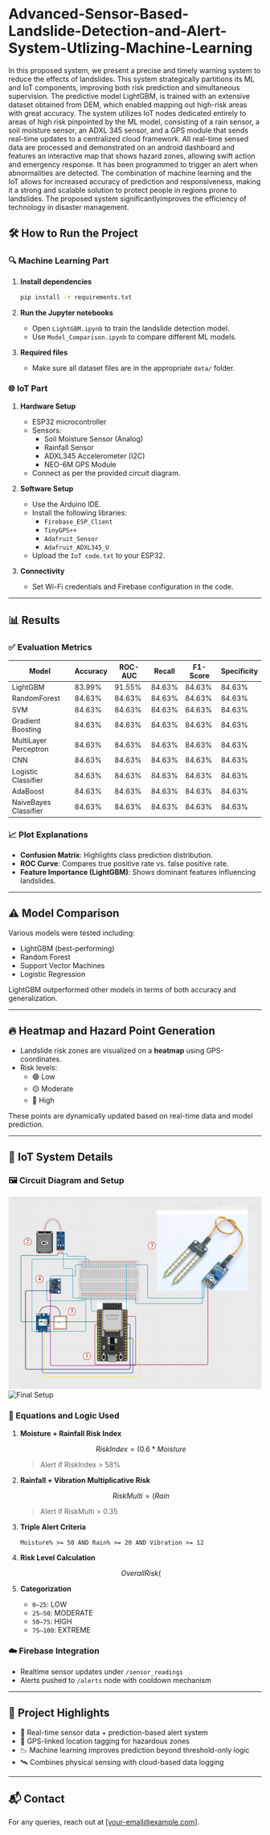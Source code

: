 # Advanced-Sensor-Based-Landslide-Detection-and-Alert-System-Utlizing-Machine-Learning
 In this proposed system, we present a precise and timely warning system to reduce the effects of landslides. This system strategically partitions its ML and IoT components, improving both risk prediction and simultaneous supervision. The predictive model LightGBM, is trained with an extensive dataset obtained from DEM, which enabled mapping out high-risk areas with great accuracy. The system utilizes IoT nodes dedicated entirely to areas of high risk pinpointed by the ML model, consisting of a rain sensor, a soil moisture sensor, an ADXL 345 sensor, and a GPS module that sends real-time updates to a centralized cloud framework. All real-time sensed data are processed and demonstrated on an android dashboard and features an interactive map that shows hazard zones, allowing swift action and emergency response. It has been programmed to trigger an alert when abnormalities are detected. The combination of machine learning and the IoT allows for increased accuracy of prediction and responsiveness, making it a strong and scalable solution to protect people in regions prone to landslides. The proposed system significantlyimproves the efficiency of technology in disaster management.

## 🛠️ How to Run the Project

### 🔍 Machine Learning Part

1. **Install dependencies**
   ```bash
   pip install -r requirements.txt
   ```

2. **Run the Jupyter notebooks**
   - Open `LightGBM.ipynb` to train the landslide detection model.
   - Use `Model_Comparison.ipynb` to compare different ML models.

3. **Required files**
   - Make sure all dataset files are in the appropriate `data/` folder.

### 🌐 IoT Part

1. **Hardware Setup**
   - ESP32 microcontroller
   - Sensors:
     - Soil Moisture Sensor (Analog)
     - Rainfall Sensor
     - ADXL345 Accelerometer (I2C)
     - NEO-6M GPS Module
   - Connect as per the provided circuit diagram.

2. **Software Setup**
   - Use the Arduino IDE.
   - Install the following libraries:
     - `Firebase_ESP_Client`
     - `TinyGPS++`
     - `Adafruit_Sensor`
     - `Adafruit_ADXL345_U`
   - Upload the `IoT code.txt` to your ESP32.

3. **Connectivity**
   - Set Wi-Fi credentials and Firebase configuration in the code.

---

## 📊 Results

### ✅ Evaluation Metrics

| Model                   | Accuracy | ROC-AUC   | Recall  | F1-Score |  Specificity |
|-------------------------|----------|-----------|---------|----------|--------------|
| LightGBM                | 83.99%   | 91.55%    | 84.63%  | 84.63%   | 84.63%       |
| RandomForest            | 84.63%   | 84.63%    | 84.63%  | 84.63%   | 84.63%       |
| SVM                     | 84.63%   | 84.63%    | 84.63%  | 84.63%   | 84.63%       |
| Gradient Boosting       | 84.63%   | 84.63%    | 84.63%  | 84.63%   | 84.63%       |
| MultiLayer Perceptron   | 84.63%   | 84.63%    | 84.63%  | 84.63%   | 84.63%       |
| CNN                     | 84.63%   | 84.63%    | 84.63%  | 84.63%   | 84.63%       |
| Logistic Classifier     | 84.63%   | 84.63%    | 84.63%  | 84.63%   | 84.63%       |
| AdaBoost                | 84.63%   | 84.63%    | 84.63%  | 84.63%   | 84.63%       |
| NaiveBayes Classifier   | 84.63%   | 84.63%    | 84.63%  | 84.63%   | 84.63%       |


### 📈 Plot Explanations

- **Confusion Matrix**: Highlights class prediction distribution.
- **ROC Curve**: Compares true positive rate vs. false positive rate.
- **Feature Importance (LightGBM)**: Shows dominant features influencing landslides.

---

## ⚠️ Model Comparison

Various models were tested including:
- LightGBM (best-performing)
- Random Forest
- Support Vector Machines
- Logistic Regression

LightGBM outperformed other models in terms of both accuracy and generalization.

---

## 🔥 Heatmap and Hazard Point Generation

- Landslide risk zones are visualized on a **heatmap** using GPS-coordinates.
- Risk levels:
  - 🟢 Low
  - 🟡 Moderate
  - 🔴 High

These points are dynamically updated based on real-time data and model prediction.

---

## 🔧 IoT System Details

### 🖼️ Circuit Diagram and Setup
![Circuit Diagram](images/circuit.png)
![Final Setup](images/iot.png)

### 📏 Equations and Logic Used

1. **Moisture + Rainfall Risk Index**
   ```math
   RiskIndex = (0.6 * Moisture%) + (0.4 * Rain%)
   ```
   > Alert if RiskIndex > 58%

2. **Rainfall + Vibration Multiplicative Risk**
   ```math
   RiskMulti = (Rain% / 40) * (Vibration / 20)
   ```
   > Alert if RiskMulti > 0.35

3. **Triple Alert Criteria**
   ```text
   Moisture% >= 50 AND Rain% >= 20 AND Vibration >= 12
   ```

4. **Risk Level Calculation**
   ```math
   Overall Risk (%) = 0.4 * MoistureRisk + 0.4 * RainRisk + 0.2 * VibrationRisk
   ```

5. **Categorization**
   - `0–25`: LOW
   - `25–50`: MODERATE
   - `50–75`: HIGH
   - `75–100`: EXTREME

### ☁️ Firebase Integration

- Realtime sensor updates under `/sensor_readings`
- Alerts pushed to `/alerts` node with cooldown mechanism

---

## 📌 Project Highlights

- 🔁 Real-time sensor data + prediction-based alert system
- 📍 GPS-linked location tagging for hazardous zones
- 📉 Machine learning improves prediction beyond threshold-only logic
- 🛰️ Combines physical sensing with cloud-based data logging

---

## 📬 Contact

For any queries, reach out at [your-email@example.com].
